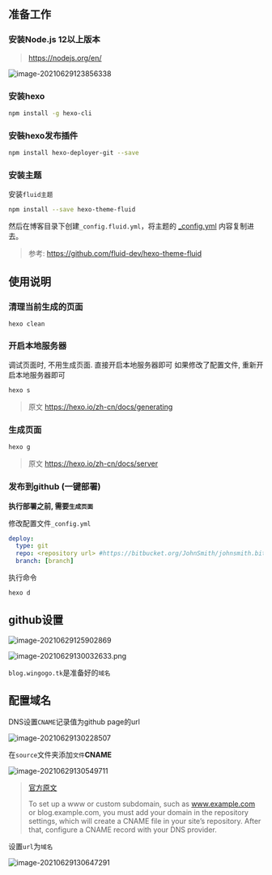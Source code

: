 ## 准备工作

### 安装Node.js 12以上版本

> https://nodejs.org/en/

![image-20210629123856338](https://markdown-1301532546.cos.ap-guangzhou.myqcloud.com/markdown/image-20210629123856338.png)

### 安装hexo

```bash
npm install -g hexo-cli
```

### 安裝hexo发布插件

```bash
npm install hexo-deployer-git --save
```

### 安装主题

安装`fluid主题`

```bash
npm install --save hexo-theme-fluid
```
然后在博客目录下创建`_config.fluid.yml`，将主题的 [_config.yml](https://github.com/fluid-dev/hexo-theme-fluid/blob/master/_config.yml) 内容复制进去。
> 参考: https://github.com/fluid-dev/hexo-theme-fluid


## 使用说明

### 清理当前生成的页面

```bahs
hexo clean
```

### 开启本地服务器

调试页面时, 不用生成页面. 直接开启本地服务器即可 
如果修改了配置文件, 重新开启本地服务器即可

```bash
hexo s
```

> 原文 https://hexo.io/zh-cn/docs/generating


### 生成页面

```bash
hexo g
```

> 原文 https://hexo.io/zh-cn/docs/server

### 发布到github (一键部署)
**执行部署之前, 需要`生成页面`**

修改配置文件`_config.yml`

```yml
deploy:
  type: git
  repo: <repository url> #https://bitbucket.org/JohnSmith/johnsmith.bitbucket.io
  branch: [branch]
```
执行命令
```bash
hexo d
```

## github设置

![image-20210629125902869](https://markdown-1301532546.cos.ap-guangzhou.myqcloud.com/markdown/image-20210629125902869.png)

![image-20210629130032633.png](https://markdown-1301532546.cos.ap-guangzhou.myqcloud.com/markdown/image-20210629130032633.png)

`blog.wingogo.tk`是准备好的`域名`

## 配置域名

DNS设置`CNAME`记录值为github page的url

![image-20210629130228507](https://markdown-1301532546.cos.ap-guangzhou.myqcloud.com/markdown/image-20210629130228507.png)

在`source`文件夹添加`文件`**CNAME**

![image-20210629130549711](https://markdown-1301532546.cos.ap-guangzhou.myqcloud.com/markdown/image-20210629130549711.png)

> [官方原文](https://docs.github.com/en/pages/configuring-a-custom-domain-for-your-github-pages-site/managing-a-custom-domain-for-your-github-pages-site#configuring-a-subdomain)
>
> To set up a www or custom subdomain, such as www.example.com or blog.example.com, you must add your domain in the repository settings, which will create a CNAME file in your site’s repository. After that, configure a CNAME record with your DNS provider.

设置`url`为`域名`

![image-20210629130647291](https://markdown-1301532546.cos.ap-guangzhou.myqcloud.com/markdown/image-20210629130647291.png)

